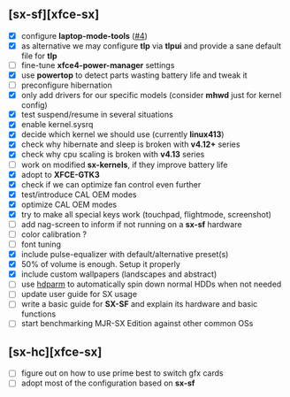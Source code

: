 ## [sx-sf][xfce-sx]

- [x] configure **laptop-mode-tools** ([#4](https://github.com/philmmanjaro/project-sx/issues/4))
- [x] as alternative we may configure **tlp** via **tlpui** and provide a sane default file for **tlp**
- [ ] fine-tune **xfce4-power-manager** settings
- [x] use **powertop** to detect parts wasting battery life and tweak it
- [ ] preconfigure hibernation
- [x] only add drivers for our specific models (consider **mhwd** just for kernel config)
- [x] test suspend/resume in several situations
- [x] enable kernel.sysrq
- [x] decide which kernel we should use (currently **linux413**)
- [x] check why hibernate and sleep is broken with **v4.12+** series
- [x] check why cpu scaling is broken with **v4.13** series
- [ ] work on modified **sx-kernels**, if they improve battery life
- [x] adopt to **XFCE-GTK3**
- [x] check if we can optimize fan control even further
- [x] test/introduce CAL OEM modes
- [x] optimize CAL OEM modes
- [x] try to make all special keys work (touchpad, flightmode, screenshot)
- [ ] add nag-screen to inform if not running on a **sx-sf** hardware
- [ ] color calibration ?
- [ ] font tuning
- [x] include pulse-equalizer with default/alternative preset(s)
- [x] 50% of volume is enough. Setup it properly
- [x] include custom wallpapers (landscapes and abstract)
- [ ] use [hdparm](https://wiki.archlinux.org/index.php/hdparm) to automatically spin down normal HDDs when not needed
- [ ] update user guide for SX usage
- [ ] write a basic guide for **SX-SF** and explain its hardware and basic functions
- [ ] start benchmarking MJR-SX Edition against other common OSs

## [sx-hc][xfce-sx]
- [ ] figure out on how to use prime best to switch gfx cards
- [ ] adopt most of the configuration based on **sx-sf**
